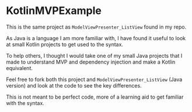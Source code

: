 # KotlinMVPExample
This is the same project as `ModelViewPresenter_ListView` found in my repo.

As Java is a language I am more familiar with, I have found it useful to look at small Kotlin projects to get used to the syntax. 

To help others, I thought I would take one of my small Java projects that I made to understand MVP and dependency injection and make a Kotlin equivalent.

Feel free to fork both this project and `ModelViewPresenter_ListView` (Java version) and look at the code to see the key differences. 

This is not meant to be perfect code, more of a learning aid to get familiar with the syntax.
